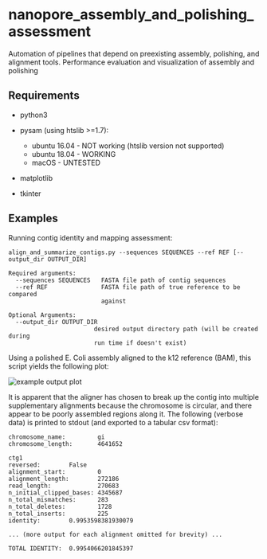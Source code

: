 # nanopore_assembly_and_polishing_assessment
Automation of pipelines that depend on preexisting assembly, polishing, and alignment tools. Performance evaluation and visualization of assembly and polishing

## Requirements

- python3

- pysam (using htslib >=1.7):
  - ubuntu 16.04 - NOT working (htslib version not supported)
  - ubuntu 18.04 - WORKING
  - macOS - UNTESTED
  
- matplotlib

- tkinter


## Examples

Running contig identity and mapping assessment:
```
align_and_summarize_contigs.py --sequences SEQUENCES --ref REF [--output_dir OUTPUT_DIR]

Required arguments:
  --sequences SEQUENCES   FASTA file path of contig sequences
  --ref REF               FASTA file path of true reference to be compared
                          against

Optional Arguments:
  --output_dir OUTPUT_DIR
                        desired output directory path (will be created during
                        run time if doesn't exist)
```

Using a polished E. Coli assembly aligned to the k12 reference (BAM), this script yields the following plot:

![example output plot](https://github.com/rlorigro/nanopore_assembly_and_polishing_assessment/raw/master/assembled_wtdbg2_r94_ec_rad2_30x-30kb_VS_refEcoli.sorted.png)

It is apparent that the aligner has chosen to break up the contig into multiple supplementary alignments because the chromosome is circular, and there appear to be poorly assembled regions along it. The following (verbose data) is printed to stdout (and exported to a tabular csv format):

```
chromosome_name:         gi
chromosome_length:       4641652

ctg1
reversed:        False
alignment_start:         0
alignment_length:        272186
read_length:             270683
n_initial_clipped_bases: 4345687
n_total_mismatches:      283
n_total_deletes:         1728
n_total_inserts:         225
identity:        0.9953598381930079

... (more output for each alignment omitted for brevity) ...

TOTAL IDENTITY:  0.9954066201845397
```
